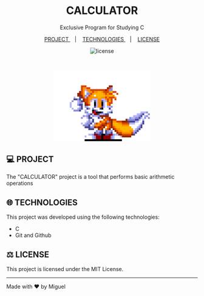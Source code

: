 <h1 align = "center"> CALCULATOR </h1>

<p align = "center">
Exclusive Program for Studying C
</p>

<p align = "center">
  <a href = "#project"> PROJECT </a> &nbsp;&nbsp;&nbsp;|&nbsp;&nbsp;&nbsp;
  <a href = "#technologies"> TECHNOLOGIES </a> &nbsp;&nbsp;&nbsp;|&nbsp;&nbsp;&nbsp;
  <a href = "#license"> LICENSE </a>
</p>

<p align = "center">
  <img alt = "license" src = "https://img.shields.io/static/v1?label=license&message=MIT&color=49AA26&labelColor=000000">
</p>

<br>

<p align = "center">
  <img alt = "preview" src = "preview/tails.gif" width = "50%">
</p>

## 💻 <a id = "project"></a> PROJECT

The "CALCULATOR" project is a tool that performs basic arithmetic operations

## 🌐 <a id = "technologies"></a> TECHNOLOGIES

This project was developed using the following technologies:

- C
- Git and Github

## ⚖️ <a id = "license"></a> LICENSE

This project is licensed under the MIT License.

---

Made with ♥ by Miguel
